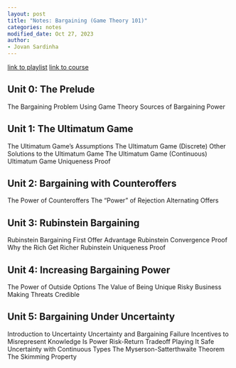 ```yaml
---
layout: post
title: "Notes: Bargaining (Game Theory 101)"
categories: notes
modified_date: Oct 27, 2023
author:
- Jovan Sardinha
---
```

[link to playlist](https://www.youtube.com/playlist?list=PLKI1h_nAkaQq44yiYz_5eNByopc_D_U-G)
[link to course](https://gametheory101.com/courses/bargaining-101/)

## Unit 0: The Prelude

The Bargaining Problem
Using Game Theory
Sources of Bargaining Power

## Unit 1: The Ultimatum Game

The Ultimatum Game’s Assumptions
The Ultimatum Game (Discrete)
Other Solutions to the Ultimatum Game
The Ultimatum Game (Continuous)
Ultimatum Game Uniqueness Proof

## Unit 2: Bargaining with Counteroffers

The Power of Counteroffers
The “Power” of Rejection
Alternating Offers

## Unit 3: Rubinstein Bargaining

Rubinstein Bargaining
First Offer Advantage
Rubinstein Convergence Proof
Why the Rich Get Richer
Rubinstein Uniqueness Proof

## Unit 4: Increasing Bargaining Power

The Power of Outside Options
The Value of Being Unique
Risky Business
Making Threats Credible

## Unit 5: Bargaining Under Uncertainty

Introduction to Uncertainty
Uncertainty and Bargaining Failure
Incentives to Misrepresent
Knowledge Is Power
Risk-Return Tradeoff
Playing It Safe
Uncertainty with Continuous Types
The Myserson-Satterthwaite Theorem
The Skimming Property
